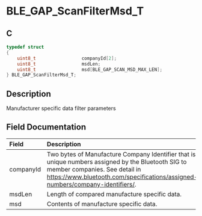 # BLE_GAP_ScanFilterMsd_T

## C

```c
typedef struct
{
    uint8_t                 companyId[2];
    uint8_t                 msdLen;
    uint8_t                 msd[BLE_GAP_SCAN_MSD_MAX_LEN];
} BLE_GAP_ScanFilterMsd_T;
```

## Description

Manufacturer specific data filter parameters


## Field Documentation

|Field|Description|
|:---|:---|
|companyId|Two bytes of Manufacture Company Identifier that is unique numbers assigned by the Bluetooth SIG to member companies. See detail in https://www.bluetooth.com/specifications/assigned-numbers/company-identifiers/.|
|msdLen|Length of compared manufacture specific data.|
|msd|Contents of manufacture specific data.|
